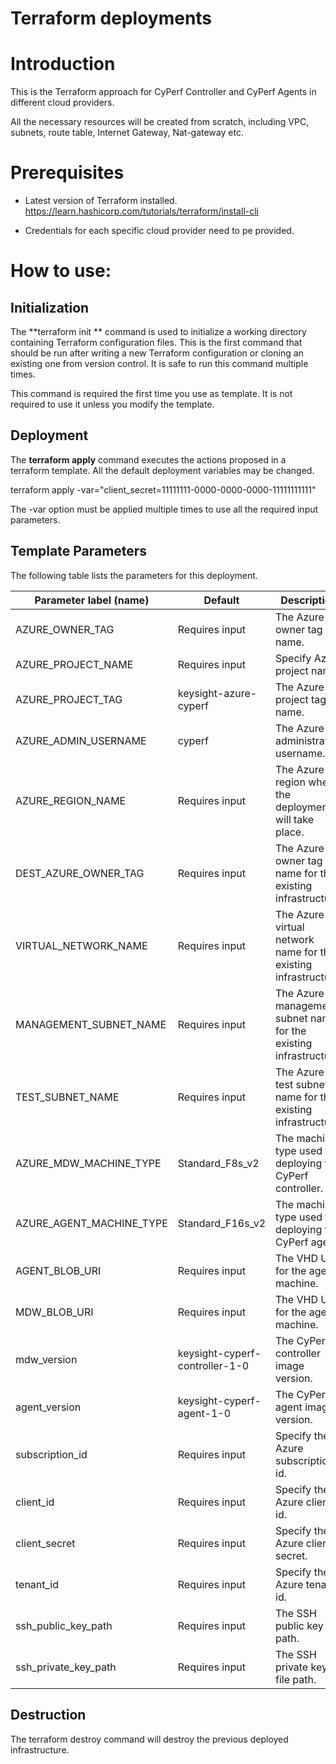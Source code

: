 # Terraform deployments

# Introduction

This is the Terraform approach for CyPerf Controller and CyPerf Agents in different cloud providers.

All the necessary resources will be created from scratch, including VPC, subnets, route table, Internet Gateway, Nat-gateway etc.

# Prerequisites

- Latest version of Terraform installed. https://learn.hashicorp.com/tutorials/terraform/install-cli

- Credentials for each specific cloud provider need to pe provided.

# How to use:

## Initialization

The  **terraform init ** command is used to initialize a working directory containing Terraform configuration files. This is the first command that should be run after writing a new Terraform configuration or cloning an existing one from version control. It is safe to run this command multiple times.

This command is required the first time you use as template. It is not required to use it unless you modify the template.

## Deployment

The  **terraform apply**  command executes the actions proposed in a terraform template. All the default deployment variables may be changed.

terraform apply -var=&quot;client\_secret=11111111-0000-0000-0000-11111111111&quot;

The -var option must be applied multiple times to use all the required input parameters.

## Template Parameters

The following table lists the parameters for this deployment.

| **Parameter label (name)**                  | **Default**            | **Description**  |
| ----------------------- | ----------------- | ----- |
| AZURE_OWNER_TAG | Requires input | The Azure owner tag name. |
| AZURE_PROJECT_NAME     | Requires input   | Specify Azure project name. |
| AZURE_PROJECT_TAG | keysight-azure-cyperf |The Azure project tag name. |
| AZURE_ADMIN_USERNAME  | cyperf | The Azure administrator username. |
| AZURE_REGION_NAME      | Requires input       | The Azure region where the deployment will take place. |
| DEST_AZURE_OWNER_TAG | Requires input | The Azure owner tag name for the existing infrastructure. |
| VIRTUAL_NETWORK_NAME | Requires input | The Azure virtual network name for the existing infrastructure. |
| MANAGEMENT_SUBNET_NAME | Requires input | The Azure management subnet name for the existing infrastructure. |
| TEST_SUBNET_NAME | Requires input | The Azure test subnet name for the existing infrastructure. |
| AZURE_MDW_MACHINE_TYPE | Standard_F8s_v2 | The machine type used for deploying the CyPerf controller. |
| AZURE_AGENT_MACHINE_TYPE   | Standard_F16s_v2   | The machine type used for deploying the CyPerf agent. |
| AGENT_BLOB_URI   | Requires input   | The VHD URL for the agent machine. |
| MDW_BLOB_URI   | Requires input   | The VHD URL for the agent machine. |
| mdw_version   | keysight-cyperf-controller-1-0         | The  CyPerf controller image version. |
| agent_version   | keysight-cyperf-agent-1-0            | The  CyPerf agent image version. |
| subscription_id     | Requires input   | Specify the Azure subscription id.    |
| client_id       | Requires input   | Specify the Azure client id.   |
| client_secret     | Requires input     | Specify the Azure client secret.   |
| tenant_id       | Requires input    | Specify the Azure tenant id.   |
| ssh_public_key_path       | Requires input    | The SSH public key file path.   |
| ssh_private_key_path       | Requires input    | The SSH private key file path.   |

## Destruction

The terraform destroy command will destroy the previous deployed infrastructure.